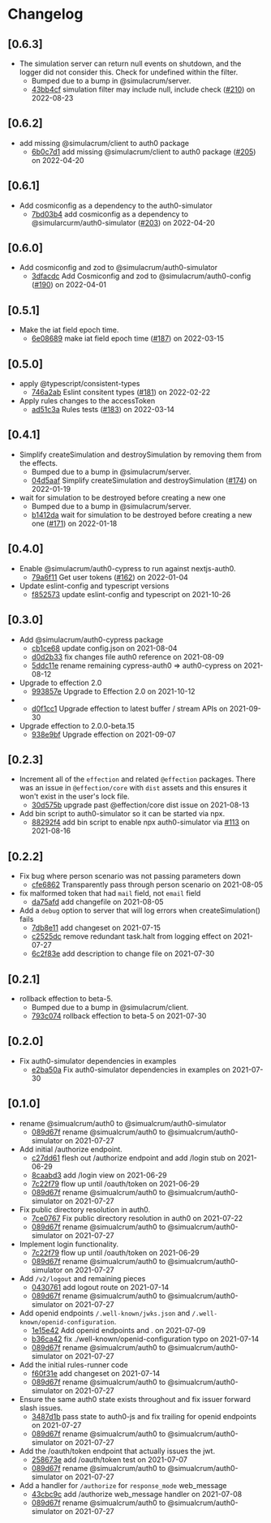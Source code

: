 # Changelog

## \[0.6.3]

- The simulation server can return null events on shutdown, and the logger did not consider this. Check for undefined within the filter.
  - Bumped due to a bump in @simulacrum/server.
  - [43bb4cf](https://github.com/thefrontside/simulacrum/commit/43bb4cfde8884595496ecdd27f6c94ceff95765d) simulation filter may include null, include check ([#210](https://github.com/thefrontside/simulacrum/pull/210)) on 2022-08-23

## \[0.6.2]

- add missing @simulacrum/client to auth0 package
  - [6b0c7d1](https://github.com/thefrontside/simulacrum/commit/6b0c7d1cdca0f19455b5e9017216520bcae06ff2) add missing @simulacrum/client to auth0 package ([#205](https://github.com/thefrontside/simulacrum/pull/205)) on 2022-04-20

## \[0.6.1]

- Add cosmiconfig as a dependency to the auth0-simulator
  - [7bd03b4](https://github.com/thefrontside/simulacrum/commit/7bd03b4313bd34a498c06bf8823f9e1559df4d38) add cosmiconfig as a dependency to @simularcurm/auth0-simulator ([#203](https://github.com/thefrontside/simulacrum/pull/203)) on 2022-04-20

## \[0.6.0]

- Add cosmiconfig and zod to @simulacrum/auth0-simulator
  - [3dfacdc](https://github.com/thefrontside/simulacrum/commit/3dfacdcf84ca55a7f965dd297675245efb794f69) Add Cosmiconfig and zod to @simulacrum/auth0-config ([#190](https://github.com/thefrontside/simulacrum/pull/190)) on 2022-04-01

## \[0.5.1]

- Make the iat field epoch time.
  - [6e08689](https://github.com/thefrontside/simulacrum/commit/6e086899eaf085d1e12e2c8edfea56139d8b705b) make iat field epoch time ([#187](https://github.com/thefrontside/simulacrum/pull/187)) on 2022-03-15

## \[0.5.0]

- apply @typescript/consistent-types
  - [746a2ab](https://github.com/thefrontside/simulacrum/commit/746a2ab46333ff836808dd4d1bf8e98f2a20afae) Eslint consitent types ([#181](https://github.com/thefrontside/simulacrum/pull/181)) on 2022-02-22
- Apply rules changes to the accessToken
  - [ad51c3a](https://github.com/thefrontside/simulacrum/commit/ad51c3af6f74aad72b00e3ea71fc01042a6287c5) Rules tests ([#183](https://github.com/thefrontside/simulacrum/pull/183)) on 2022-03-14

## \[0.4.1]

- Simplify createSimulation and destroySimulation by removing them from the effects.
  - Bumped due to a bump in @simulacrum/server.
  - [04d5aaf](https://github.com/thefrontside/simulacrum/commit/04d5aaf0077d744badd8739936aad328156d64e2) Simplify createSimulation and destroySimulation ([#174](https://github.com/thefrontside/simulacrum/pull/174)) on 2022-01-19
- wait for simulation to be destroyed before creating a new one
  - Bumped due to a bump in @simulacrum/server.
  - [b1412da](https://github.com/thefrontside/simulacrum/commit/b1412daa2d7846ec4c8eefeea2dfbf94e19b7261) wait for simulation to be destroyed before creating a new one ([#171](https://github.com/thefrontside/simulacrum/pull/171)) on 2022-01-18

## \[0.4.0]

- Enable @simulacrum/auth0-cypress to run against nextjs-auth0.
  - [79a6f11](https://github.com/thefrontside/simulacrum/commit/79a6f11e6a5d516314182d5466f0d9657465c92e) Get user tokens ([#162](https://github.com/thefrontside/simulacrum/pull/162)) on 2022-01-04
- Update eslint-config and typescript versions
  - [f852573](https://github.com/thefrontside/simulacrum/commit/f852573daefaf3da2675b1233c3c2db38a2b43ba) update eslint-config and typescript on 2021-10-26

## \[0.3.0]

- Add @simulacrum/auth0-cypress package
  - [cb1ce68](https://github.com/thefrontside/simulacrum/commit/cb1ce68e6892532e1a4da82f736baaefe5ea2c09) update config.json on 2021-08-04
  - [d0d2b33](https://github.com/thefrontside/simulacrum/commit/d0d2b33be40aaec3c2496a2439f9b3539df3b081) fix changes file auth0 reference on 2021-08-09
  - [5ddc11e](https://github.com/thefrontside/simulacrum/commit/5ddc11e8a533241b4db3883595e0b2badcd05a9c) rename remaining cypress-auth0 => auth0-cypress on 2021-08-12
- Upgrade to effection 2.0
  - [993857e](https://github.com/thefrontside/simulacrum/commit/993857e98b2d74a2cfbca255c5b82573f2db7a80) Upgrade to Effection 2.0 on 2021-10-12
- - [d0f1cc1](https://github.com/thefrontside/simulacrum/commit/d0f1cc192fd1266bbb1eef2e644f8042546e060b) Upgrade effection to latest buffer / stream APIs on 2021-09-30
- Upgrade effection to 2.0.0-beta.15
  - [938e9bf](https://github.com/thefrontside/simulacrum/commit/938e9bfcabfcdc5806ecba01a909432b3de29971) Upgrade effection on 2021-09-07

## \[0.2.3]

- Increment all of the `effection` and related `@effection` packages. There was an issue in `@effection/core` with `dist` assets and this ensures it won't exist in the user's lock file.
  - [30d575b](https://github.com/thefrontside/simulacrum/commit/30d575bc652a5329d67568b013f657691d1d86b6) upgrade past @effection/core dist issue on 2021-08-13
- Add bin script to auth0-simulator so it can be started via npx.
  - [88292f4](https://github.com/thefrontside/simulacrum/commit/88292f4f7f0f73ad8832943abcf342d7756fa2b5) add bin script to enable npx auth0-simulator via [#113](https://github.com/thefrontside/simulacrum/pull/113) on 2021-08-16

## \[0.2.2]

- Fix bug where person scenario was not passing parameters down
  - [cfe6862](https://github.com/thefrontside/simulacrum/commit/cfe68622e3609336e0cde6ea40c3d144710c3734) Transparently pass through person scenario on 2021-08-05
- fix malformed token that had `mail` field, not `email` field
  - [da75afd](https://github.com/thefrontside/simulacrum/commit/da75afdd0b5c47901e05ae7df5a4f968d0d2d613) add changefile on 2021-08-05
- Add a `debug` option to server that will log errors when
  createSimulation() fails
  - [7db8e11](https://github.com/thefrontside/simulacrum/commit/7db8e110f5d262f37d7dbf670d10a98cfe29f066) add changeset on 2021-07-15
  - [c2525dc](https://github.com/thefrontside/simulacrum/commit/c2525dcab303cc37a638c7cefe180ef9926ab9ee) remove redundant task.halt from logging effect on 2021-07-27
  - [6c2f83e](https://github.com/thefrontside/simulacrum/commit/6c2f83e5b183906a0a45ec6f3b8c8b06369dbfdb) add description to change file on 2021-07-30

## \[0.2.1]

- rollback effection to beta-5.
  - Bumped due to a bump in @simulacrum/client.
  - [793c074](https://github.com/thefrontside/simulacrum/commit/793c074c73d4958a9db5231b7ffdd54b5f103d4a) rollback effection to beta-5 on 2021-07-30

## \[0.2.0]

- Fix auth0-simulator dependencies in examples
  - [e2ba50a](https://github.com/thefrontside/simulacrum/commit/e2ba50ae8371dea129d5e981d91da93c07fd5e5c) Fix auth0-simulator dependencies in examples on 2021-07-30

## \[0.1.0]

- rename @simualcrum/auth0 to @simualcrum/auth0-simulator
  - [089d67f](https://github.com/thefrontside/simulacrum/commit/089d67f270fa3f9706ed69099631a19fffc822c3) rename @simualcrum/auth0 to @simualcrum/auth0-simulator on 2021-07-27
- Add initial /authorize endpoint.
  - [c27dd61](https://github.com/thefrontside/simulacrum/commit/c27dd61c86eb675d66f4a770cb588e0711f0fc88) flesh out /authorize endpoint and add /login stub on 2021-06-29
  - [8caabd3](https://github.com/thefrontside/simulacrum/commit/8caabd3295580b6c94fb7f6347487db0654cf040) add /login view on 2021-06-29
  - [7c22f79](https://github.com/thefrontside/simulacrum/commit/7c22f799629e69859c04938f9dbedc7f775bf1a8) flow up until /oauth/token on 2021-06-29
  - [089d67f](https://github.com/thefrontside/simulacrum/commit/089d67f270fa3f9706ed69099631a19fffc822c3) rename @simualcrum/auth0 to @simualcrum/auth0-simulator on 2021-07-27
- Fix public directory resolution in auth0.
  - [7ce0767](https://github.com/thefrontside/simulacrum/commit/7ce076758d3c25e07ee8a62715518b9c3d87dd5e) Fix public directory resolution in auth0 on 2021-07-22
  - [089d67f](https://github.com/thefrontside/simulacrum/commit/089d67f270fa3f9706ed69099631a19fffc822c3) rename @simualcrum/auth0 to @simualcrum/auth0-simulator on 2021-07-27
- Implement login functionality.
  - [7c22f79](https://github.com/thefrontside/simulacrum/commit/7c22f799629e69859c04938f9dbedc7f775bf1a8) flow up until /oauth/token on 2021-06-29
  - [089d67f](https://github.com/thefrontside/simulacrum/commit/089d67f270fa3f9706ed69099631a19fffc822c3) rename @simualcrum/auth0 to @simualcrum/auth0-simulator on 2021-07-27
- Add `/v2/logout` and remaining pieces
  - [0430761](https://github.com/thefrontside/simulacrum/commit/0430761982c8819b3eb4fe7335c2b2f0505b9a92) add logout route on 2021-07-14
  - [089d67f](https://github.com/thefrontside/simulacrum/commit/089d67f270fa3f9706ed69099631a19fffc822c3) rename @simualcrum/auth0 to @simualcrum/auth0-simulator on 2021-07-27
- Add openid endpoints `/.well-known/jwks.json` and `/.well-known/openid-configuration`.
  - [1e15e42](https://github.com/thefrontside/simulacrum/commit/1e15e42c57bb4208d30f12afe14d000c47e400b9) Add openid endpoints  and . on 2021-07-09
  - [b36ca42](https://github.com/thefrontside/simulacrum/commit/b36ca42a0fd0c77c16a6139b0ac3a1303f40ebd9) fix ./well-known/openid-configuration typo on 2021-07-14
  - [089d67f](https://github.com/thefrontside/simulacrum/commit/089d67f270fa3f9706ed69099631a19fffc822c3) rename @simualcrum/auth0 to @simualcrum/auth0-simulator on 2021-07-27
- Add the initial rules-runner code
  - [f60f31e](https://github.com/thefrontside/simulacrum/commit/f60f31e8ea65d08f45c472e5a945cc7f2c2dfd1e) add changeset on 2021-07-14
  - [089d67f](https://github.com/thefrontside/simulacrum/commit/089d67f270fa3f9706ed69099631a19fffc822c3) rename @simualcrum/auth0 to @simualcrum/auth0-simulator on 2021-07-27
- Ensure the same auth0 state exists throughout and fix issuer forward slash issues.
  - [3487d1b](https://github.com/thefrontside/simulacrum/commit/3487d1bd056ca105dde3283a164f672724b5f92d) pass state to auth0-js and fix trailing for openid endpoints on 2021-07-27
  - [089d67f](https://github.com/thefrontside/simulacrum/commit/089d67f270fa3f9706ed69099631a19fffc822c3) rename @simualcrum/auth0 to @simualcrum/auth0-simulator on 2021-07-27
- Add the /oauth/token endpoint that actually issues the jwt.
  - [258673e](https://github.com/thefrontside/simulacrum/commit/258673e6dd815f102c5893c1c13a49c3a1b2dfb4) add /oauth/token test on 2021-07-07
  - [089d67f](https://github.com/thefrontside/simulacrum/commit/089d67f270fa3f9706ed69099631a19fffc822c3) rename @simualcrum/auth0 to @simualcrum/auth0-simulator on 2021-07-27
- Add a handler for `/authorize` for `response_mode` web_message
  - [43cbc9c](https://github.com/thefrontside/simulacrum/commit/43cbc9c513c8f27dddbade8733c5f61d7bc17348) add /authorize web_message handler on 2021-07-08
  - [089d67f](https://github.com/thefrontside/simulacrum/commit/089d67f270fa3f9706ed69099631a19fffc822c3) rename @simualcrum/auth0 to @simualcrum/auth0-simulator on 2021-07-27
